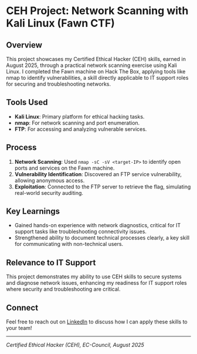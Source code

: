 # CEH Project: Network Scanning with Kali Linux (Fawn CTF)

## Overview
This project showcases my Certified Ethical Hacker (CEH) skills, earned in August 2025, through a practical network scanning exercise using Kali Linux. I completed the Fawn machine on Hack The Box, applying tools like nmap to identify vulnerabilities, a skill directly applicable to IT support roles for securing and troubleshooting networks.

## Tools Used
- **Kali Linux**: Primary platform for ethical hacking tasks.
- **nmap**: For network scanning and port enumeration.
- **FTP**: For accessing and analyzing vulnerable services.

## Process
1. **Network Scanning**: Used `nmap -sC -sV <target-IP>` to identify open ports and services on the Fawn machine.
2. **Vulnerability Identification**: Discovered an FTP service vulnerability, allowing anonymous access.
3. **Exploitation**: Connected to the FTP server to retrieve the flag, simulating real-world security auditing.

## Key Learnings
- Gained hands-on experience with network diagnostics, critical for IT support tasks like troubleshooting connectivity issues.
- Strengthened ability to document technical processes clearly, a key skill for communicating with non-technical users.

## Relevance to IT Support
This project demonstrates my ability to use CEH skills to secure systems and diagnose network issues, enhancing my readiness for IT support roles where security and troubleshooting are critical.

## Connect
Feel free to reach out on [LinkedIn](www.linkedin.com/in/djibrilgathoni) to discuss how I can apply these skills to your team!

---
*Certified Ethical Hacker (CEH), EC-Council, August 2025*
